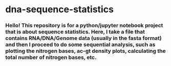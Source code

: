 # dna-sequence-statistics
### Hello! This repository is for a python/jupyter notebook project that is about sequence statistics. Here, I take a file that contains RNA/DNA/Genome data (usually in the fasta format) and then I proceed to do some sequential analysis, such as plotting the nitrogen bases, ac-gt density plots, calculating the total number of nitrogen bases, etc. 
